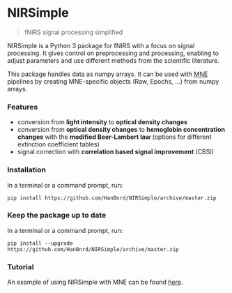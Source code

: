 # NIRSimple

> fNIRS signal processing simplified

NIRSimple is a Python 3 package for fNIRS with a focus on signal processing. It gives control on preprocessing and processing, enabling to adjust parameters and use different methods from the scientific literature.

This package handles data as numpy arrays. It can be used with [MNE](https://mne.tools/stable/index.html) pipelines by creating MNE-specific objects (Raw, Epochs, ...) from numpy arrays.


### Features

- conversion from **light intensity** to **optical density changes**
- conversion from **optical density changes** to **hemoglobin concentration changes** with the **modified Beer-Lambert law** (options for different extinction coefficient tables)
- signal correction with **correlation based signal improvement** (CBSI)


### Installation

In a terminal or a command prompt, run:

```
pip install https://github.com/HanBnrd/NIRSimple/archive/master.zip
```


### Keep the package up to date

In a terminal or a command prompt, run:

```
pip install --upgrade https://github.com/HanBnrd/NIRSimple/archive/master.zip
```


### Tutorial

An example of using NIRSimple with MNE can be found [here](./examples/simple_probe.ipynb).
